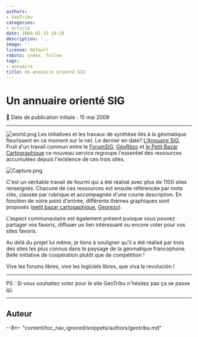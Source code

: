 ```yaml
---
authors:
- GeoTribu
categories:
- article
date: 2009-05-15 10:20
description: '...'
image: ''
license: default
robots: index, follow
tags:
- annuaire
title: Un annuaire orienté SIG
---
```


# Un annuaire orienté SIG


:calendar: Date de publication initiale : 15 mai 2009


----

![world.png](/sites/default/files/Tuto/img/Blog/world.png) Les initiatives et les travaux de synthèse liés à la géomatique fleurissent en ce moment sur le net. Le dernier en date?  [L'Annuaire SIG](http://annuairesig.org/). Fruit d'un travail commun entre le [ForumSIG](http://www.forumsig.org/), [GéoRézo](http://georezo.net/) et [le Petit Bazar Cartographique](http://w3.geoprdc.univ-tlse2.fr/bazarcarto/index.php) ce nouveau service regroupe l'essentiel des ressources accumulées depuis l'existence de ces trois sites.


![Capture.png](/sites/default/files/Tuto/img/Blog/annuaire/Capture.png)


C'est un véritable travail de fourmi qui a été réalisé avec plus de 1100 sites renseignés. Chacune de ces ressources est ensuite référencée par mots clés, classée par rubrique et accompagnée d'une courte description. En fonction de votre point d'entrée, différents thèmes graphiques sont proposés ([petit bazar cartogaphique](http://www.petitbazarcarto.net/), [Georezo](http://georezo.net/annuaire/)).


L'aspect communautaire est également présent puisque vous pouvez partager vos favoris, diffuser un lien intéressant ou encore voter pour vos sites favoris.


Au delà du projet lui même, je tiens à souligner qu'il a été réalisé par trois des sites les plus connus dans le paysage de la géomatique francophone. Belle initiative de coopération plutôt que de compétition !


Vive les forums libres, vive les logiciels libres, que viva la revolución !


----------


PS : Si vous souhaitez voter pour le site GeoTribu n'hésitez pas ça se passe [içi](http://annuairesig.org/geotribu-s-781.html).




----

## Auteur

--8<-- "content/toc_nav_ignored/snippets/authors/geotribu.md"
